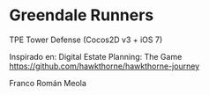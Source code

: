 Greendale Runners
=================

TPE Tower Defense (Cocos2D v3 + iOS 7)

Inspirado en: Digital Estate Planning: The Game 
https://github.com/hawkthorne/hawkthorne-journey

Franco Román Meola

